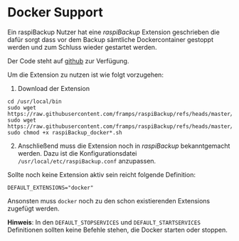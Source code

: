 # Docker Support

Ein raspiBackup Nutzer hat eine *raspiBackup* Extension geschrieben
die dafür sorgt dass vor dem Backup sämtliche Dockercontainer
gestoppt werden und zum Schluss wieder gestartet werden.

Der Code steht auf [github](https://github.com/framps/raspiBackup/tree/master/extensions_userprovided) zur Verfügung.

Um die Extension zu nutzen ist wie folgt vorzugehen:

1) Download der Extension
```
cd /usr/local/bin
sudo wget https://raw.githubusercontent.com/framps/raspiBackup/refs/heads/master/extensions_userprovided/raspiBackup_docker_pre.sh
sudo wget https://raw.githubusercontent.com/framps/raspiBackup/refs/heads/master/extensions_userprovided/raspiBackup_docker_post.sh
sudo chmod +x raspiBackup_docker*.sh
```

2) Anschließend muss die Extension noch in *raspiBackup* bekanntgemacht werden.
   Dazu ist die Konfigurationsdatei `/usr/local/etc/raspiBackup.conf` anzupassen.

Sollte noch keine Extension aktiv sein reicht folgende Definition:
```
DEFAULT_EXTENSIONS="docker"
```

Ansonsten muss `docker` noch zu den schon existierenden Extensions zugefügt werden.

**Hinweis**:
In den `DEFAULT_STOPSERVICES` und `DEFAULT_STARTSERVICES` Definitionen sollten keine Befehle stehen,
die Docker starten oder stoppen.
